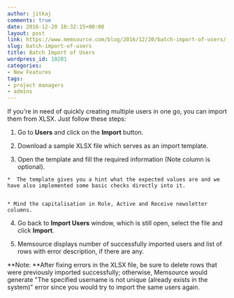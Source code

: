 ```yaml
---
author: jitkaj
comments: true
date: 2016-12-20 10:32:15+00:00
layout: post
link: https://www.memsource.com/blog/2016/12/20/batch-import-of-users/
slug: batch-import-of-users
title: Batch Import of Users
wordpress_id: 10201
categories:
- New Features
tags:
- project managers
- admins
---
```


If you're in need of quickly creating multiple users in one go, you can import them from XLSX. Just follow these steps:



 	
  1. Go to **Users** and click on the **Import** button.

 	
  2. Download a sample XLSX file which serves as an import template.

 	
  3. Open the template and fill the required information (Note column is optional).

 	
    *  The template gives you a hint what the expected values are and we have also implemented some basic checks directly into it.

 	
    * Mind the capitalisation in Role, Active and Receive newsletter columns.




 	
  4. Go back to **Import Users** window, which is still open, select the file and click **Import**.

 	
  5. Memsource displays number of successfully imported users and list of rows with error description, if there are any.


**Note: **After fixing errors in the XLSX file, be sure to delete rows that were previously imported successfully; otherwise, Memsource would generate "The specified username is not unique (already exists in the system)" error since you would try to import the same users again.
